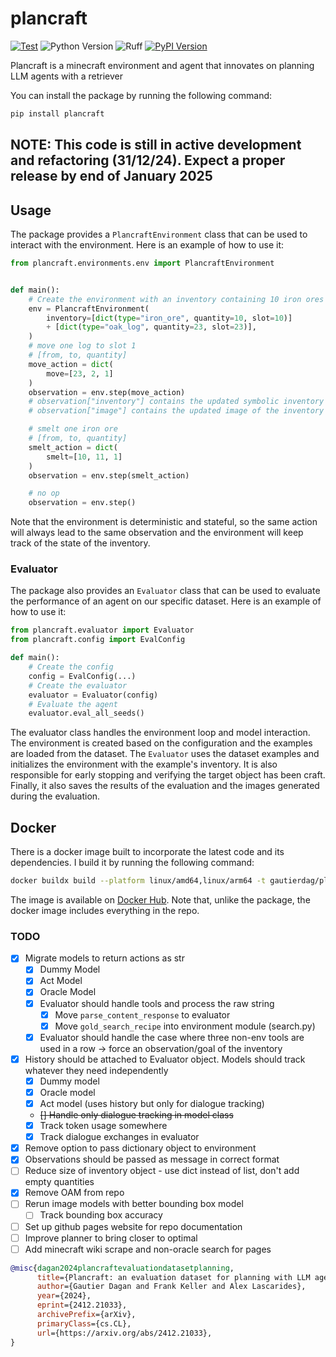 # plancraft

[![Test](https://github.com/gautierdag/plancraft/actions/workflows/test.yaml/badge.svg)](https://github.com/gautierdag/plancraft/actions/workflows/test.yaml)
![Python Version](https://img.shields.io/badge/python-3.9+-blue)
![Ruff](https://img.shields.io/badge/linter-ruff-blue)
[![PyPI Version](https://img.shields.io/pypi/v/plancraft)](https://pypi.org/project/plancraft/)

Plancraft is a minecraft environment and agent that innovates on planning LLM agents with a retriever

You can install the package by running the following command:

```bash
pip install plancraft
```

## NOTE: This code is still in active development and refactoring (31/12/24). Expect a proper release by end of January 2025

## Usage

The package provides a `PlancraftEnvironment` class that can be used to interact with the environment. Here is an example of how to use it:

```python
from plancraft.environments.env import PlancraftEnvironment


def main():
    # Create the environment with an inventory containing 10 iron ores and 23 oak logs
    env = PlancraftEnvironment(
        inventory=[dict(type="iron_ore", quantity=10, slot=10)]
        + [dict(type="oak_log", quantity=23, slot=23)],
    )
    # move one log to slot 1
    # [from, to, quantity]
    move_action = dict(
        move=[23, 2, 1]
    )
    observation = env.step(move_action)
    # observation["inventory"] contains the updated symbolic inventory
    # observation["image"] contains the updated image of the inventory

    # smelt one iron ore
    # [from, to, quantity]
    smelt_action = dict(
        smelt=[10, 11, 1]
    )
    observation = env.step(smelt_action)

    # no op
    observation = env.step()
```

Note that the environment is deterministic and stateful, so the same action will always lead to the same observation and the environment will keep track of the state of the inventory.

### Evaluator

The package also provides an `Evaluator` class that can be used to evaluate the performance of an agent on our specific dataset. Here is an example of how to use it:

```python
from plancraft.evaluator import Evaluator
from plancraft.config import EvalConfig

def main():
    # Create the config
    config = EvalConfig(...)
    # Create the evaluator
    evaluator = Evaluator(config)
    # Evaluate the agent
    evaluator.eval_all_seeds()
```

The evaluator class handles the environment loop and model interaction. The environment is created based on the configuration and the examples are loaded from the dataset. The `Evaluator` uses the dataset examples and initializes the environment with the example's inventory. It is also responsible for early stopping and verifying the target object has been craft. Finally, it also saves the results of the evaluation and the images generated during the evaluation.

## Docker

There is a docker image built to incorporate the latest code and its dependencies. I build it by running the following command:

```bash
docker buildx build --platform linux/amd64,linux/arm64 -t gautierdag/plancraft --push .
```

The image is available on [Docker Hub](https://hub.docker.com/r/gautierdag/plancraft). Note that, unlike the package, the docker image includes everything in the repo.

### TODO

- [x] Migrate models to return actions as str
  - [x] Dummy Model
  - [x] Act Model
  - [x] Oracle Model
  - [x] Evaluator should handle tools and process the raw string
    - [x] Move `parse_content_response` to evaluator
    - [x] Move `gold_search_recipe` into environment module (search.py)
  - [x] Evaluator should handle the case where three non-env tools are used in a row -> force an observation/goal of the inventory
- [x] History should be attached to Evaluator object. Models should track whatever they need independently
  - [x] Dummy model
  - [x] Oracle model
  - [x] Act model (uses history but only for dialogue tracking)
  - ~~[] Handle only dialogue tracking in model class~~
  - [x] Track token usage somewhere
  - [x] Track dialogue exchanges in evaluator
- [x] Remove option to pass dictionary object to environment
- [x] Observations should be passed as message in correct format
- [ ] Reduce size of inventory object - use dict instead of list, don't add empty quantities
- [x] Remove OAM from repo
- [ ] Rerun image models with better bounding box model
  - [ ] Track bounding box accuracy
- [ ] Set up github pages website for repo documentation
- [ ] Improve planner to bring closer to optimal
- [ ] Add minecraft wiki scrape and non-oracle search for pages

```bibtex
@misc{dagan2024plancraftevaluationdatasetplanning,
      title={Plancraft: an evaluation dataset for planning with LLM agents}, 
      author={Gautier Dagan and Frank Keller and Alex Lascarides},
      year={2024},
      eprint={2412.21033},
      archivePrefix={arXiv},
      primaryClass={cs.CL},
      url={https://arxiv.org/abs/2412.21033}, 
}
```

